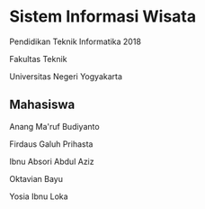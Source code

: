 # Sistem Informasi Wisata

Pendidikan Teknik Informatika 2018 

Fakultas Teknik 

Universitas Negeri Yogyakarta 

## Mahasiswa
Anang Ma'ruf Budiyanto 

Firdaus Galuh Prihasta 

Ibnu Absori Abdul Aziz 

Oktavian Bayu 

Yosia Ibnu Loka 
